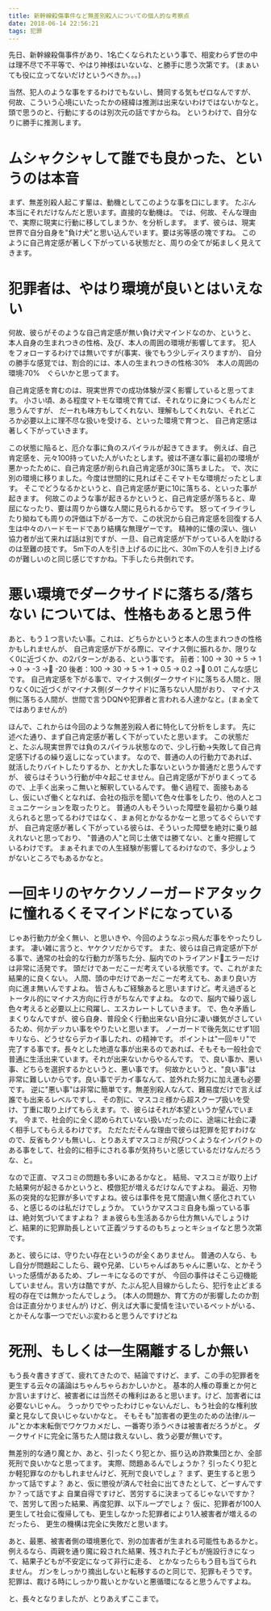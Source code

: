 ```yaml
---
title: 新幹線殺傷事件など無差別殺人についての個人的な考察点
date: 2018-06-14 22:56:21
tags: 犯罪
---
```


先日、新幹線殺傷事件があり、1名亡くなられたという事で、相変わらず世の中は理不尽で不平等で、やはり神様はいないな、と勝手に思う次第です。
(まぁいても役に立ってないだけというべきか。。。)

当然、犯人のような事をするわけでもないし、賛同する気もゼロなんですが、
何故、こういう心境にいたったかの経緯は推測は出来ないわけではないかなと。
頭で思うのと、行動にするのは別次元の話ですからね。
というわけで、自分なりに勝手に推測します。

<!-- more -->
# ムシャクシャして誰でも良かった、というのは本音
まず、無差別殺人起こす輩は、動機としてこのような事を口にします。
たぶん本当にそれだけなんだと思います。直接的な動機は。
では、何故、そんな理由で、実際に現実に行動に移してしまうか、を分析します。
まず、彼らは、現実世界で自分自身を"負け犬"と思い込んでいます。要は劣等感の塊ですね。
このように自己肯定感が著しく下がっている状態だと、周りの全てが妬ましく見えてきます。

# 犯罪者は、やはり環境が良いとはいえない
何故、彼らがそのような自己肯定感が無い負け犬マインドなのか、というと、
本人自身の生まれつきの性格、及び、本人の周囲の環境が影響してます。
犯人をフォローするわけでは無いですが(事実、後でもう少しディスりますが)、
自分の勝手な感覚では、割合的には、本人の生まれつきの性格:30%　本人の周囲の環境:70%　ぐらいかと思ってます。

自己肯定感を育むのは、現実世界での成功体験が深く影響していると思ってます。
小さい頃、ある程度マトモな環境で育てば、それなりに身につくもんだと思うんですが、
だーれも味方もしてくれない、理解もしてくれない、それどころか必要以上に理不尽な扱いを受ける、といった環境で育つと、
自己肯定感は著しく下がっていきます。

この状態に陥ると、厄介な事に負のスパイラルが起きてきます。
例えば、自己肯定感を、元々100持っていた人がいたとします。彼は不運な事に最初の環境が悪かったために、自己肯定感が削られ自己肯定感が30に落ちました。
で、次に別の環境に移りました。今度は世間的に見ればそこそマトモな環境だったとします。
そこでどうなるかというと、自己肯定感が更に10に落ちる、といった事が起きます。
何故このような事が起きるかというと、自己肯定感が落ちると、卑屈になったり、要は周りから嫌な人間に見られるからです。
怒ってイライラしたり拗ねても周りの評価は下がる一方で、この状況から自己肯定感を回復する人生は中々のハードモードであり結構な無理ゲーです。
精神的に懐の深い、強い協力者が出て来れば話は別ですが、一旦、自己肯定感が下がっている人を助けるのは至難の技です。
5m下の人を引き上げるのに比べ、30m下の人を引き上げるのが難しいのと同じ感じですかね。下手したら共倒れです。

# 悪い環境でダークサイドに落ちる/落ちない については、性格もあると思う件
あと、もう１つ言いたい事。これは、どちらかというと本人の生まれつきの性格かもしれませんが、
自己肯定感が下がる際に、マイナス側に振れるか、限りなく0に近づくか、の2パターンがある、という事です。
前者：100 → 30 → 5 → 1 → 0 → -3 → -20
後者：100 → 30 → 5 → 1 → 0.5 → 0.2 → 0.01
こんな感じです。
自己肯定感を下がる事で、マイナス側(ダークサイド)に落ちる人間と、限りなく0に近づくがマイナス側(ダークサイド)に落ちない人間がおり、
マイナス側に落ちる人間が、世間で言うDQNや犯罪者と言われる人達かなと。(まぁ全てではありませんが)

ほんで、これからは今回のような無差別殺人者に特化して分析をします。
先に述べた通り、まず自己肯定感が著しく下がっていたと思います。
この状態だと、たぶん現実世界では負のスパイラル状態なので、少し行動→失敗して自己肯定感下げるの繰り返しになっています。
なので、普通の人の行動力であれば、就活したりバイトしたりするか、とか大した事ないというか普通だと思うんですが、
彼らはそういう行動が中々起こせません。自己肯定感が下がりまくってるので、上手く出来っこ無いと解釈しているんです。
働く過程で、面接もあるし、仮にいざ働くとなれば、会社の指示を聞いて色々仕事をしたり、他の人とコミュニケーションを取ったりと。
普通の人もそういった障壁を最初から乗り越えられると思ってるわけではなく、まぁ何とかなるかなーと思ってるぐらいですが、
自己肯定感が著しく下がっている彼らは、そういった障壁を絶対に乗り越えれないと思っており、
"普通の人"と同じ土俵では勝てない、と重々把握しているわけです。
まぁそれまでの人生経験が影響してるわけなので、多少しょうがないところでもあるかなと。

# 一回キリのヤケクソノーガードアタックに憧れるくそマインドになっている
じゃあ行動力が全く無い、と思いきや、今回のようなぶっ飛んだ事をやったりします。
凄い雑に言うと、ヤケクソだからです。
また、彼らは自己肯定感が下がる事で、通常の社会的な行動力が落ちた分、脳内でのトライアンドエラーだけは非常に活発です。
頭だけであーだこーだ考えている状態です。で、これがまた結果的に良くない。
人間、頭の中だけであーだこーだ考えても、あまり良い方向に進ま無いんですよね。
皆さんもご経験あると思いますけど。考え過ぎるとトータル的にマイナス方向に行きがちなんですよね。
なので、脳内で繰り返し色々考えると必要以上に飛躍し、エスカレートしていきます。
で、色々矛盾しまくりなんですが、彼ら自身、普段全く行動出来ない自分に凄い嫌気がさしているため、何かデッカい事をやりたいと思います。
ノーガードで後先気にせず1回キリなら、どうせならデカイ事したれ、の精神です。
ポイントは"一回キリ"で完了する事です。長々とした地道な事が出来るのであれば、そもそも一般社会で普通に生活出来ています。それが出来ないからやるんです。
で、良い事か、悪い事、どちらを選択するかというと、悪い事です。
何故かというと、"良い事"は非常に難しいからです。良い事でデカイ事なんて、並外れた努力に加え運も必要です。
逆に"悪い事"は非常に簡単です。無差別殺人なんて、難易度だけで言えば誰でも出来るレベルですし、
その割に、マスコミ様から超スクープ扱いを受け、丁重に取り上げてもらえます。で、彼らはそれが本望というか望んでいます。
今まで、社会的に全く認められていない扱いだったのに、途端に社会に凄く相手してもらえるわけです。
ただただそんな理由で彼らは犯罪を犯すわけなので、反省もクソも無いし、とりあえずマスコミが飛びつくようなインパクトのある事をして、社会的に相手にされる事が気持ちいと感じているだけなんだろうな、と。

なので正直、マスコミの問題も多いにあるかなと。
結局、マスコミが取り上げた結果何が起きるかというと、模倣犯が増えるだけなんですよね。
最近、刃物系の突発的な犯罪が多いですよね。彼らは事件を見て間違い無く感化されている、と感じるのは私だけでしょうか。
ていうかマスコミ自身も煽っている事は、絶対気づいてますよね？
まぁ彼らも生活あるから仕方無いんでしょうけど、結果的に犯罪助長しといて正義ヅラするのもちょっとキショイなと思う次第です。

あと、彼らには、守りたい存在というのが全くありません。
普通の人なら、もし自分が問題起こしたら、親や兄弟、じいちゃんばあちゃんに悪いな、とかそういった感情があるため、ブレーキになるのですが、
今回の事件はそこら辺機能していません。言い方は酷ですが、たぶん犯人目線からしたら、犯行を止どまる程の存在では無かったんでしょう。
(本人の問題か、育て方のが影響したのか割合は正直分かりませんが)
けど、例えば大事に愛情を注いでいるペットがいる、とかそんな事一つでだいぶ変わると思うんですけどね

# 死刑、もしくは一生隔離するしか無い
もう長々書きすぎて、疲れてきたので、結論ですけど、まず、この手の犯罪者を更生する云々の議論はちゃんちゃらおかしいかと。
基本的人権の尊重とか何とか言いますけど、被害者には当然その権利はあると思います。けど、加害者には必要ないじゃん。
うっかりでやったわけじゃないんだし、もう社会的な権利放棄と見なして良いじゃないかなと。
そもそも"加害者の更生のための法律/ルール"とか本末転倒でワケワカメだし、一番寄り添うべきは被害者だろうがと。
ダークサイドに完全に落ちた人間は救えないし、救う必要が無いです。

無差別的な通り魔とか、あと、引ったくり犯とか、振り込め詐欺集団とか、全部死刑で良いかなと思ってます。
実際、問題あるんでしょうか？
引ったくり犯とか軽犯罪なのかもしれませんけど、死刑で良いでしょ？
まず、更生すると思うかって話ですよ？
あと、仮に懲役が済んで社会に出てきたとして、どーすんですか？って話ですよ
自業自得ですけど、苦労するに決まってるじゃないですか？ で、苦労して困った結果、再度犯罪、以下ループでしょ？
仮に、犯罪者が100人更生して社会に復帰しても、更生しなかった犯罪者により1人被害者が増えるのだったら、
更生の機構は完全に失敗だと思います。

あと、最悪、被害者側の環境悪化で、別の加害者が生まれる可能性もあるかと。
例えるなら、両親を通り魔に殺された結果、残された子どもが施設行きになって、結果子どもが不安定になって非行に走る、
とかなったらもう目も当てられません。
ガンをしっかり摘出しないと転移するのと同じで、犯罪もそうです。
犯罪は、裁ける時にしっかり裁いとかないと悪循環になると思うんですよね。

と、長々となりましたが、とりあえずここまで。
